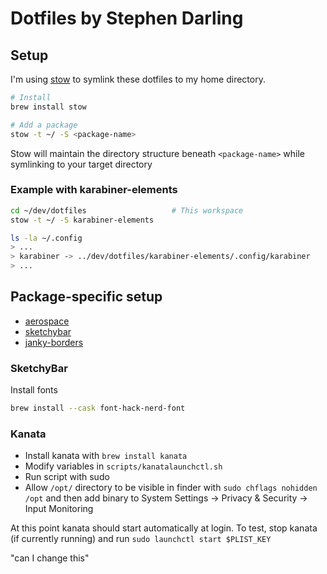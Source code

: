 # Dotfiles by Stephen Darling

## Setup

I'm using [stow](https://medium.com/quick-programming/managing-dotfiles-with-gnu-stow-9b04c155ebad) to symlink these dotfiles to my home directory.

```sh
# Install
brew install stow

# Add a package
stow -t ~/ -S <package-name>
```

Stow will maintain the directory structure beneath `<package-name>` while symlinking to your target directory

### Example with karabiner-elements

```sh
cd ~/dev/dotfiles                   # This workspace
stow -t ~/ -S karabiner-elements

ls -la ~/.config
> ...
> karabiner -> ../dev/dotfiles/karabiner-elements/.config/karabiner
> ...
```

## Package-specific setup

- [aerospace](https://nikitabobko.github.io/AeroSpace/guide)
- [sketchybar](https://github.com/FelixKratz/SketchyBar)
- [janky-borders](https://github.com/FelixKratz/JankyBorders)

### SketchyBar

Install fonts

```sh
brew install --cask font-hack-nerd-font
```

### Kanata

- Install kanata with `brew install kanata`
- Modify variables in `scripts/kanatalaunchctl.sh`
- Run script with sudo
- Allow `/opt/` directory to be visible in finder with `sudo chflags nohidden /opt` and then add binary to System Settings -> Privacy & Security -> Input Monitoring

At this point kanata should start automatically at login. To test, stop kanata (if currently running) and run `sudo launchctl start $PLIST_KEY`


"can I change this"
